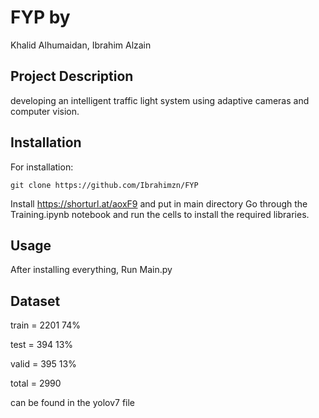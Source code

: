 # FYP by

Khalid Alhumaidan, Ibrahim Alzain

## Project Description

developing an intelligent traffic light system using adaptive cameras and computer vision.

## Installation

For installation: 
```
git clone https://github.com/Ibrahimzn/FYP
```
Install https://shorturl.at/aoxF9 and put in main directory
Go through the Training.ipynb notebook and run the cells to install the required libraries.

## Usage

After installing everything, Run Main.py

## Dataset

train = 2201 74%

test  = 394	 13%

valid = 395  13%

total = 2990

can be found in the yolov7 file